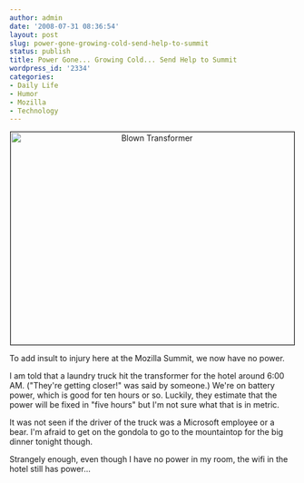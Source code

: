 ```yaml
---
author: admin
date: '2008-07-31 08:36:54'
layout: post
slug: power-gone-growing-cold-send-help-to-summit
status: publish
title: Power Gone... Growing Cold... Send Help to Summit
wordpress_id: '2334'
categories:
- Daily Life
- Humor
- Mozilla
- Technology
---
```

<p align="center"><a href="http://www.flickr.com/photos/albill/2720171490/" title="Blown Transformer by albill, on Flickr"><img src="http://farm4.static.flickr.com/3138/2720171490_f08d2dac16.jpg" width="500" border="1" height="375" alt="Blown Transformer" /></a></p>To add insult to injury here at the Mozilla Summit, we now have no power. 

I am told that a laundry truck hit the transformer for the hotel around 6:00 AM. ("They're getting closer!" was said by someone.) We're on battery power, which is good for ten hours or so. Luckily, they estimate that the power will be fixed in "five hours" but I'm not sure what that is in metric.

It was not seen if the driver of the truck was a Microsoft employee or a bear. I'm afraid to get on the gondola to go to the mountaintop for the big dinner tonight though.

Strangely enough, even though I have no power in my room, the wifi in the hotel still has power...

